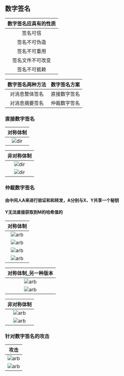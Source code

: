 ## 数字签名

|数字签名应具有的性质|
|:--:|
|签名可信|
|签名不可伪造|
|签名不可重用|
|签名文件不可改变|
|签名不可抵赖|

|数字签名两种方法|数字签名方案|
|:---:|:---:|
|对消息整体签名|直接数字签名|
|对消息摘要签名|仲裁数字签名|

### 直接数字签名
|对称体制|
|:-:|
|![dir](./img/直接数字签名_对称.png)|

|非对称体制|
|:-:|
|![dir](./img/直接数字签名_公钥.png)|
|![dir](./img/直接数字签名_公钥2-00.png)|

### 仲裁数字签名
#### 由中间人A来进行验证和和转发，A分别与X、Y共享一个秘钥
#### Y无法直接获取到M的哈希值的
|对称体制|
|:-:|
|![arb](./img/仲裁数字签名.png)|
|![arb](./img/仲裁数字签名_对称.png)|
|![arb](./img/仲裁数字签名_对称2.png)|
|![arb](./img/仲裁数字签名_对称3.png)|

|对称体制_另一种版本|
|:-:|
|![arb](./img/仲裁数字签名_对称4.png)|
|![arb](./img/仲裁数字签名_对称5.png)|

|非对称体制|
|:-:|
|![arb](./img/仲裁数字签名_公钥.png)|
|![arb](./img/仲裁数字签名_公钥2.png)|

### 针对数字签名的攻击
|攻击|
|:-:|
|![arb](./img/攻击.png)|
|![arb](./img/攻击2.png)|
